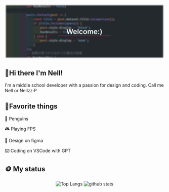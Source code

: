 <div align="center">
  <img src="Group 72.svg">
</div>

## 👋Hi there I'm Nell!
I'm a middle school developer with a passion for design and coding.
Call me Nell or Nellzz:P
## 💖Favorite things
<p>🐧 Penguins</p>
<p>🎮 Playing FPS</p>
<p>📏 Design on figma</p>
<p>⌨️ Coding on VSCode with GPT</p>

## 🪙 My status

<div align="center"> 
  <img alt="Top Langs" height="170px" src="https://github-readme-stats.vercel.app/api?username=Nellzz9Q&theme=vue-dark&layout=compact" />
  <img alt="github stats" height="170px" src="https://github-readme-stats.vercel.app/api/top-langs/?username=Nellzz9Q&theme=vue-dark&layout=compact" />
</div>
